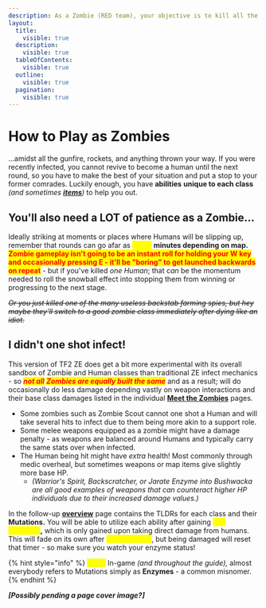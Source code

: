 ```yaml
---
description: As a Zombie (RED team), your objective is to kill all the humans!
layout:
  title:
    visible: true
  description:
    visible: true
  tableOfContents:
    visible: true
  outline:
    visible: true
  pagination:
    visible: true
---
```


# How to Play as Zombies

...amidst all the gunfire, rockets, and anything thrown your way. If you were recently infected, you cannot revive to become a human until the next round, so you have to make the best of your situation and put a stop to your former comrades. Luckily enough, you have **abilities** **unique to each class** _(and sometimes_ [_**items**_](../../elements-of-zombie-escape/items/common-items.md#zombie-items)_)_ to help you out.&#x20;

## **You'll also need a LOT of patience as a Zombie...**

Ideally striking at moments or places where Humans will be slipping up, remember that rounds can go afar as <mark style="color:yellow;">**\[30+]**</mark> **minutes depending on map.** <mark style="color:red;">**Zombie gameplay isn't going to be an instant roll for holding your W key and occasionally pressing E - it'll be "boring" to get launched backwards on repeat**</mark> - but if you've killed _one Human_; that &#x63;_&#x61;n_ be the momentum needed to roll the snowball effect into stopping them from winning or progressing to the next stage.&#x20;

~~_Or you just killed one of the many useless backstab farming spies, but hey maybe they'll switch to a good zombie class immediately after dying like an idiot._~~

## I didn't one shot infect!

This version of TF2 ZE does get a bit more experimental with its overall sandbox of Zombie and Human classes than traditional ZE infect mechanics - so _<mark style="color:red;">**not all**</mark>_ _<mark style="color:red;">**Zombies are equally built the same**</mark>_ and as a result; will do occasionally do less damage depending vastly on weapon interactions and their base class damages listed in the individual [**Meet the Zombies**](../../human-zombie-guides-stats-here/meet-the-zombies/) pages.

* Some zombies such as Zombie Scout cannot one shot a Human and will take several hits to infect due to them being more akin to a support role.
* Some melee weapons equipped as a zombie might have a damage penalty - as weapons are balanced around Humans and typically carry the same stats over when infected.
* The Human being hit might have _extra_ health! Most commonly through medic overheal, but sometimes weapons or map items give slightly more base HP.
  * _(Warrior's Spirit, Backscratcher, or Jarate Enzyme into Bushwacka are all good examples of weapons that can counteract higher HP individuals due to their increased damage values.)_

In the follow-up [**overview**](zombie-mutations-overview.md) page contains the TLDRs for each class and their **Mutations.** You will be able to utilize each ability after gaining <mark style="color:yellow;">**100 \*Enzyme**</mark>**,** which is only gained upon taking direct damage from humans. This will fade on its own after <mark style="color:yellow;">**\[30] seconds**</mark>, but being damaged will reset that timer - so make sure you watch your enzyme status!

{% hint style="info" %}
<mark style="color:yellow;">**Note:**</mark> In-game _(and throughout the guide),_ almost everybody refers to Mutations simply as **Enzymes** - a common misnomer.
{% endhint %}

_**\[Possibly pending a page cover image?]**_
